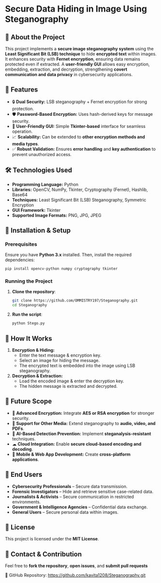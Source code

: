 
# Secure Data Hiding in Image Using Steganography

## 📌 About the Project
This project implements a **secure image steganography system** using the **Least Significant Bit (LSB) technique** to hide **encrypted text** within images. It enhances security with **Fernet encryption**, ensuring data remains protected even if extracted. A **user-friendly GUI** allows easy encryption, embedding, extraction, and decryption, strengthening **covert communication and data privacy** in cybersecurity applications.

## 🚀 Features
- 🔒 **Dual Security:** LSB steganography + Fernet encryption for strong protection.  
- 🛡 **Password-Based Encryption:** Uses hash-derived keys for message security.  
- 🎨 **User-Friendly GUI:** Simple **Tkinter-based** interface for seamless operation.  
- 📈 **Scalability:** Can be extended to **other encryption methods and media types**.  
- ✅ **Robust Validation:** Ensures **error handling** and **key authentication** to prevent unauthorized access.  

## 🛠 Technologies Used
- **Programming Language:** Python
- **Libraries:** OpenCV, NumPy, Tkinter, Cryptography (Fernet), Hashlib, Base64
- **Techniques:** Least Significant Bit (LSB) Steganography, Symmetric Encryption
- **GUI Framework:** Tkinter
- **Supported Image Formats:** PNG, JPG, JPEG

## 🔧 Installation & Setup
### Prerequisites
Ensure you have **Python 3.x** installed. Then, install the required dependencies:
```bash
pip install opencv-python numpy cryptography tkinter
```

### Running the Project
1. **Clone the repository**:
   ```bash
   git clone https://github.com/OMMISTRY197/Steganography.git
   cd Steganography
   ```
2. **Run the script**:
   ```bash
   python Stego.py
   ```

## 🎯 How It Works
1. **Encryption & Hiding:**
   - Enter the text message & encryption key.
   - Select an image for hiding the message.
   - The encrypted text is embedded into the image using LSB steganography.
2. **Decryption & Extraction:**
   - Load the encoded image & enter the decryption key.
   - The hidden message is extracted and decrypted.

## 📌 Future Scope
- 🔐 **Advanced Encryption:** Integrate **AES or RSA encryption** for stronger security.
- 🎵 **Support for Other Media:** Extend steganography to **audio, video, and PDFs**.
- 🧠 **AI-Based Detection Prevention:** Implement **steganalysis-resistant** techniques.
- ☁ **Cloud Integration:** Enable **secure cloud-based encoding and decoding**.
- 📱 **Mobile & Web App Development:** Create **cross-platform applications**.

## 👥 End Users
- **Cybersecurity Professionals** – Secure data transmission.
- **Forensic Investigators** – Hide and retrieve sensitive case-related data.
- **Journalists & Activists** – Secure communication in restricted environments.
- **Government & Intelligence Agencies** – Confidential data exchange.
- **General Users** – Secure personal data within images.

## 📜 License
This project is licensed under the **MIT License**.

## 📩 Contact & Contribution
Feel free to **fork the repository**, **open issues**, and **submit pull requests**

🔗 GitHub Repository: https://github.com/kavita1208/Steganography.git
